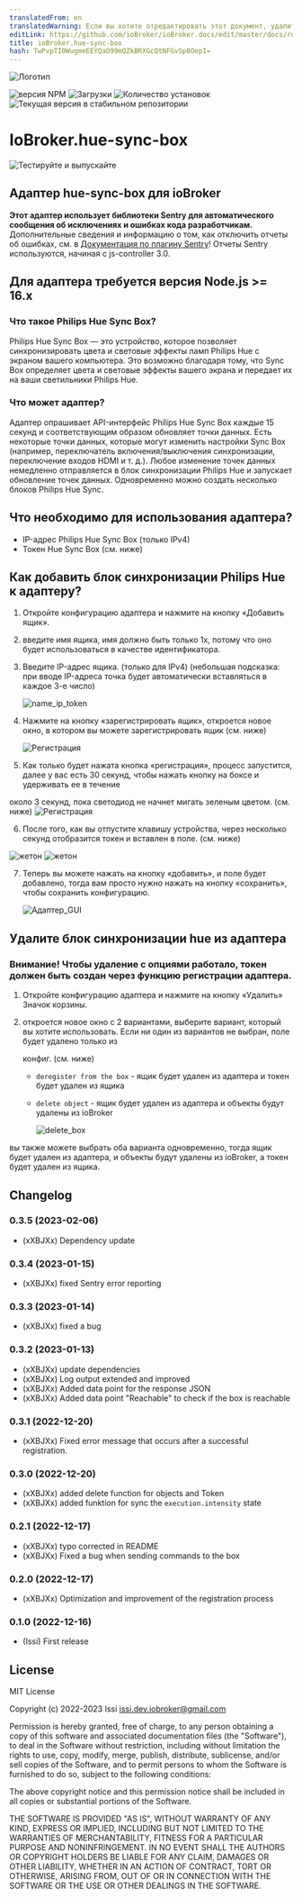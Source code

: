 ```yaml
---
translatedFrom: en
translatedWarning: Если вы хотите отредактировать этот документ, удалите поле «translationFrom», в противном случае этот документ будет снова автоматически переведен
editLink: https://github.com/ioBroker/ioBroker.docs/edit/master/docs/ru/adapterref/iobroker.hue-sync-box/README.md
title: ioBroker.hue-sync-box
hash: TwPvpTI0WugmeEEYQaO99mQZkBRXGcQtNFGvSp8OepI=
---
```

![Логотип](../../../en/adapterref/iobroker.hue-sync-box/admin/hueSyncBox.png)

![версия NPM](https://img.shields.io/npm/v/iobroker.hue-sync-box.svg)
![Загрузки](https://img.shields.io/npm/dm/iobroker.hue-sync-box.svg)
![Количество установок](https://iobroker.live/badges/hue-sync-box-installed.svg)
![Текущая версия в стабильном репозитории](https://iobroker.live/badges/hue-sync-box-stable.svg)

# IoBroker.hue-sync-box
![Тестируйте и выпускайте](https://github.com/xXBJXx/ioBroker.hue-sync-box/workflows/Test%20and%20Release/badge.svg)

## Адаптер hue-sync-box для ioBroker
**Этот адаптер использует библиотеки Sentry для автоматического сообщения об исключениях и ошибках кода разработчикам.** Дополнительные сведения и информацию о том, как отключить отчеты об ошибках, см. в [Документация по плагину Sentry](https://github.com/ioBroker/plugin-sentry#plugin-sentry)! Отчеты Sentry используются, начиная с js-controller 3.0.

## Для адаптера требуется версия Node.js >= 16.x
### Что такое Philips Hue Sync Box?
Philips Hue Sync Box — это устройство, которое позволяет синхронизировать цвета и световые эффекты ламп Philips Hue с экраном вашего компьютера. Это возможно благодаря тому, что Sync Box определяет цвета и световые эффекты вашего экрана и передает их на ваши светильники Philips Hue.

### Что может адаптер?
Адаптер опрашивает API-интерфейс Philips Hue Sync Box каждые 15 секунд и соответствующим образом обновляет точки данных.
Есть некоторые точки данных, которые могут изменить настройки Sync Box (например, переключатель включения/выключения синхронизации, переключение входов HDMI и т. д.).
Любое изменение точек данных немедленно отправляется в блок синхронизации Philips Hue и запускает обновление точек данных.
Одновременно можно создать несколько блоков Philips Hue Sync.

## Что необходимо для использования адаптера?
- IP-адрес Philips Hue Sync Box (только IPv4)
- Токен Hue Sync Box (см. ниже)

## Как добавить блок синхронизации Philips Hue к адаптеру?
1. Откройте конфигурацию адаптера и нажмите на кнопку «Добавить ящик».
2. введите имя ящика, имя должно быть только 1x, потому что оно будет использоваться в качестве идентификатора.
3. Введите IP-адрес ящика. (только для IPv4) (небольшая подсказка: при вводе IP-адреса точка будет автоматически вставляться в каждое 3-е число)

   ![name_ip_token](../../../en/adapterref/iobroker.hue-sync-box/admin/media/name_ip_token.png)

4. Нажмите на кнопку «зарегистрировать ящик», откроется новое окно, в котором вы можете зарегистрировать ящик (см. ниже)

   ![Регистрация](../../../en/adapterref/iobroker.hue-sync-box/admin/media/registration.png)

5. Как только будет нажата кнопка «регистрация», процесс запустится, далее у вас есть 30 секунд, чтобы нажать кнопку на боксе и удерживать ее в течение

около 3 секунд, пока светодиод не начнет мигать зеленым цветом. (см. ниже) ![Регистрация](../../../en/adapterref/iobroker.hue-sync-box/admin/media/registration_timer.png)

6. После того, как вы отпустите клавишу устройства, через несколько секунд отобразится токен и вставлен в поле. (см. ниже)

![жетон](admin/media/registration_successful.png) ![жетон](../../../en/adapterref/iobroker.hue-sync-box/admin/media/token.png)

7. Теперь вы можете нажать на кнопку «добавить», и поле будет добавлено, тогда вам просто нужно нажать на кнопку «сохранить», чтобы сохранить конфигурацию.

   ![Адаптер_GUI](../../../en/adapterref/iobroker.hue-sync-box/admin/media/Adapter_GUI.png)

## Удалите блок синхронизации hue из адаптера
### Внимание! Чтобы удаление с опциями работало, токен должен быть создан через функцию регистрации адаптера.
1. Откройте конфигурацию адаптера и нажмите на кнопку «Удалить» Значок корзины.
2. откроется новое окно с 2 вариантами, выберите вариант, который вы хотите использовать. Если ни один из вариантов не выбран, поле будет удалено только из

   конфиг. (см. ниже)

   - `deregister from the box` - ящик будет удален из адаптера и токен будет удален из ящика
   - `delete object` - ящик будет удален из адаптера и объекты будут удалены из ioBroker

     ![delete_box](../../../en/adapterref/iobroker.hue-sync-box/admin/media/delete_device.png)

вы также можете выбрать оба варианта одновременно, тогда ящик будет удален из адаптера, и объекты будут удалены из ioBroker, а токен будет удален из ящика.

## Changelog
<!--
	Placeholder for the next version (at the beginning of the line):
	### **WORK IN PROGRESS**
-->
### 0.3.5 (2023-02-06)
* (xXBJXx) Dependency update

### 0.3.4 (2023-01-15)
* (xXBJXx) fixed Sentry error reporting

### 0.3.3 (2023-01-14)
* (xXBJXx) fixed a bug

### 0.3.2 (2023-01-13)
* (xXBJXx) update dependencies
* (xXBJXx) Log output extended and improved
* (xXBJXx) Added data point for the response JSON
* (xXBJXx) Added data point "Reachable" to check if the box is reachable

### 0.3.1 (2022-12-20)
* (xXBJXx) Fixed error message that occurs after a successful registration.

### 0.3.0 (2022-12-20)
* (xXBJXx) added delete function for objects and Token
* (xXBJXx) added funktion for sync the `execution.intensity` state

### 0.2.1 (2022-12-17)
* (xXBJXx) typo corrected in README
* (xXBJXx) Fixed a bug when sending commands to the box

### 0.2.0 (2022-12-17)
* (xXBJXx) Optimization and improvement of the registration process

### 0.1.0 (2022-12-16)
* (Issi) First release

## License
MIT License

Copyright (c) 2022-2023 Issi <issi.dev.iobroker@gmail.com>

Permission is hereby granted, free of charge, to any person obtaining a copy
of this software and associated documentation files (the "Software"), to deal
in the Software without restriction, including without limitation the rights
to use, copy, modify, merge, publish, distribute, sublicense, and/or sell
copies of the Software, and to permit persons to whom the Software is
furnished to do so, subject to the following conditions:

The above copyright notice and this permission notice shall be included in all
copies or substantial portions of the Software.

THE SOFTWARE IS PROVIDED "AS IS", WITHOUT WARRANTY OF ANY KIND, EXPRESS OR
IMPLIED, INCLUDING BUT NOT LIMITED TO THE WARRANTIES OF MERCHANTABILITY,
FITNESS FOR A PARTICULAR PURPOSE AND NONINFRINGEMENT. IN NO EVENT SHALL THE
AUTHORS OR COPYRIGHT HOLDERS BE LIABLE FOR ANY CLAIM, DAMAGES OR OTHER
LIABILITY, WHETHER IN AN ACTION OF CONTRACT, TORT OR OTHERWISE, ARISING FROM,
OUT OF OR IN CONNECTION WITH THE SOFTWARE OR THE USE OR OTHER DEALINGS IN THE
SOFTWARE.